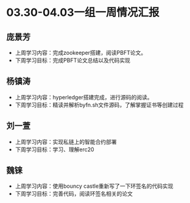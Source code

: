 # 03.30-04.03一组一周情况汇报

## 庞景芳

- 上周学习内容：完成zookeeper搭建，阅读PBFT论文。
- 下周学习目标：完成PBFT论文总结以及代码实现

## 杨镇涛

- 上周学习内容：hyperledger搭建完成，进行源码的阅读。
- 下周学习目标：精读并解析byfn.sh文件源码，了解掌握证书等创建过程

## 刘一萱

- 上周学习内容：实现私链上的智能合约部署
- 下周学习目标：学习、理解erc20

## 魏铼

- 上周学习内容：使用bouncy castle重新写了一下环签名的代码实现
- 下周学习目标：完善代码，阅读环签名相关的论文